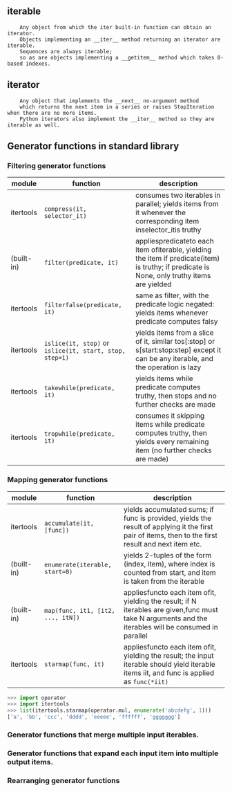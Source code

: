 ## iterable

```
    Any object from which the iter built-in function can obtain an iterator.
    Objects implementing an __iter__ method returning an iterator are iterable.
    Sequences are always iterable;
    so as are objects implementing a __getitem__ method which takes 0-based indexes.
```

## iterator

```
    Any object that implements the __next__ no-argument method
    which returns the next item in a series or raises StopIteration when there are no more items.
    Python iterators also implement the __iter__ method so they are iterable as well.
```

## Generator functions in standard library

### Filtering generator functions

  |module|function|description|
  |---|---|---|
  |itertools|`compress(it, selector_it)`|consumes two iterables in parallel; yields items from it whenever the corresponding item inselector_itis truthy|
  |(built-in)|`filter(predicate, it)`|appliespredicateto each item ofiterable, yielding the item if predicate(item) is truthy; if predicate is None, only truthy items are yielded|
  |itertools|`filterfalse(predicate, it)`|same as filter, with the predicate logic negated: yields items whenever predicate computes falsy|
  |itertools|`islice(it, stop)` or `islice(it, start, stop, step=1)`|yields items from a slice of it, similar tos[:stop] or s[start:stop:step] except it can be any iterable, and the operation is lazy|
  |itertools|`takewhile(predicate, it)`|yields items while predicate computes truthy, then stops and no further checks are made|
  |itertools|`tropwhile(predicate, it)`|consumes it skipping items while predicate computes truthy, then yields every remaining item (no further checks are made)|

### Mapping generator functions

|module|function|description|
|---|---|---|
|itertools|`accumulate(it, [func])`| yields accumulated sums; if func is provided, yields the result of applying it the first pair of items, then to the first result and next item etc.|
|(built-in)|`enumerate(iterable, start=0)`| yields 2-tuples of the form (index, item), where index is counted from start, and item is taken from the iterable|
|(built-in)|`map(func, it1, [it2, ..., itN])`| appliesfuncto each item ofit, yielding the result; if N iterables are given,func must take N arguments and the iterables will be consumed in parallel|
|itertools|`starmap(func, it)`|appliesfuncto each item ofit, yielding the result; the input iterable should yield iterable items iit, and func is applied as `func(*iit)`|
    
    
```python
>>> import operator
>>> import itertools
>>> list(itertools.starmap(operator.mul, enumerate('abcdefg', 1)))
['a', 'bb', 'ccc', 'dddd', 'eeeee', 'ffffff', 'ggggggg']
```


### Generator functions that merge multiple input iterables.

### Generator functions that expand each input item into multiple output items.

### Rearranging generator functions
